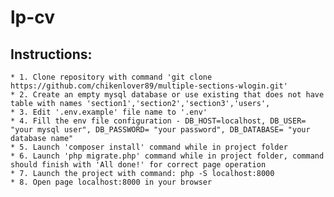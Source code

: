 # lp-cv
## Instructions:
    * 1. Clone repository with command 'git clone https://github.com/chikenlover89/multiple-sections-wlogin.git'
    * 2. Create an empty mysql database or use existing that does not have table with names 'section1','section2','section3','users',
    * 3. Edit '.env.example' file name to '.env'
    * 4. Fill the env file configuration - DB_HOST=localhost, DB_USER= "your mysql user", DB_PASSWORD= "your password", DB_DATABASE= "your database name"
    * 5. Launch 'composer install' command while in project folder
    * 6. Launch 'php migrate.php' command while in project folder, command should finish with 'All done!' for correct page operation
    * 7. Launch the project with command: php -S localhost:8000
    * 8. Open page localhost:8000 in your browser


